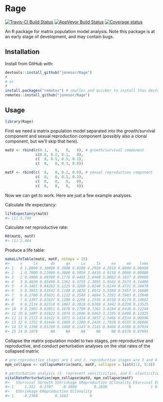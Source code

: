 
<!-- README.md is generated from README.Rmd. Please edit that file -->
Rage
====

[![Travis-CI Build Status](https://travis-ci.org/jonesor/Rage.svg?branch=master)](https://travis-ci.org/jonesor/Rage) [![AppVeyor Build Status](https://ci.appveyor.com/api/projects/status/github/jonesor/Rage?branch=master&svg=true)](https://ci.appveyor.com/project/jonesor/Rage) [![Coverage status](https://codecov.io/gh/jonesor/Rage/branch/master/graph/badge.svg)](https://codecov.io/github/jonesor/Rage?branch=master)

An R package for matrix population model analysis. Note this package is at an early stage of development, and may contain bugs.

Installation
------------

Install from GitHub with:

``` r
devtools::install_github("jonesor/Rage")
#
# or
#
install.packages("remotes") # smaller and quicker to install than devtools
remotes::install_github("jonesor/Rage")
```

Usage
-----

``` r
library(Rage)
```

First we need a matrix population model separated into the growth/survival component and sexual reproduction component (possibly also a clonal component, but we'll skip that here).

``` r
matU <- rbind(c(0.1,   0,   0,   0), # growth/survival component
              c(0.6, 0.2, 0.1,   0),
              c(  0, 0.5, 0.5, 0.1),
              c(  0,   0, 0.3, 0.8))

matF <- rbind(c(  0,   0, 0.2, 0.6), # sexual reproduction component
              c(  0,   0, 0.1, 0.2),
              c(  0,   0,   0,   0),
              c(  0,   0,   0,   0))
```

Now we can get to work. Here are just a few example analyses. <br>

Calculate life expectancy:

``` r
lifeExpectancy(matU)
#> [1] 5.749
```

Calculate net reproductive rate:

``` r
R0(matU, matF)
#> [1] 2.464
```

Produce a life table:

``` r
makeLifeTable(matU, matF, nSteps = 15)
#>     x     lx      dx     qx     Lx     Tx     ex     mx    lxmx
#> 1   0 1.0000 0.30000 0.3000 0.8500 4.2910 4.2910 0.0000 0.00000
#> 2   1 0.7000 0.21000 0.3000 0.5950 3.4410 4.9158 0.0000 0.00000
#> 3   2 0.4900 0.08700 0.1776 0.4465 2.8460 5.8082 0.1837 0.09000
#> 4   3 0.4030 0.05490 0.1362 0.3755 2.3995 5.9542 0.3573 0.14400
#> 5   4 0.3481 0.04263 0.1225 0.3268 2.0240 5.8144 0.4731 0.16470
#> 6   5 0.3055 0.03542 0.1160 0.2878 1.6972 5.5560 0.5457 0.16668
#> 7   6 0.2700 0.03031 0.1122 0.2549 1.4094 5.2192 0.5903 0.15940
#> 8   7 0.2397 0.02637 0.1100 0.2266 1.1545 4.8158 0.6174 0.14802
#> 9   8 0.2134 0.02318 0.1087 0.2018 0.9280 4.3492 0.6339 0.13525
#> 10  9 0.1902 0.02051 0.1078 0.1799 0.7262 3.8184 0.6438 0.12244
#> 11 10 0.1697 0.01822 0.1074 0.1606 0.5463 3.2195 0.6498 0.11025
#> 12 11 0.1515 0.01622 0.1071 0.1434 0.3857 2.5466 0.6534 0.09896
#> 13 12 0.1352 0.01446 0.1069 0.1280 0.2424 1.7920 0.6555 0.08866
#> 14 13 0.1208 0.01290 0.1068 0.1143 0.1143 0.9466 0.6568 0.07934
#> 15 14 0.1079      NA     NA     NA     NA     NA 0.6576 0.07095
```

Collapse the matrix population model to two stages, pre-reproductive and reproductive, and conduct perturbation analyses on the vital rates of the collapsed matrix:

``` r
# pre-reproductive stages are 1 and 2, reproductive stages are 3 and 4
mpm_collapse <- collapseMatrix(matU, matF, collapse = list(1:2, 3:4))

# perturbation analysis (S- represent sensitivities, and E- elasticities)
vitalRatePerturbation(mpm_collapse$matU, mpm_collapse$matF)
#>   SSurvival SGrowth SShrinkage SReproduction SClonality ESurvival EGrowth
#> 1     1.312  0.2707    -0.3888        0.2698          0         1 0.09701
#>   EShrinkage EReproduction EClonality
#> 1    -0.2368        0.1643          0
```
